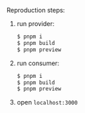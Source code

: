 Reproduction steps:

1. run provider:

   ```bash
   $ pnpm i
   $ pnpm build
   $ pnpm preview
   ```

2. run consumer:

   ```bash
   $ pnpm i
   $ pnpm build
   $ pnpm preview
   ```

3. open `localhost:3000`
